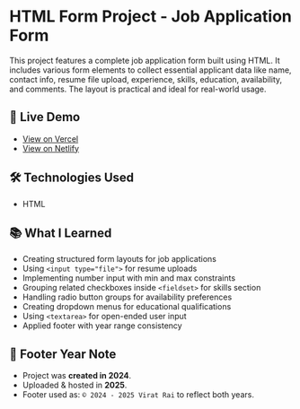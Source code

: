 # HTML Form Project - Job Application Form

This project features a complete job application form built using HTML. It includes various form elements to collect essential applicant data like name, contact info, resume file upload, experience, skills, education, availability, and comments. The layout is practical and ideal for real-world usage.

## 🔗 Live Demo

- [View on Vercel](https://html-project8-by-viratrai.vercel.app/)  
- [View on Netlify](https://html-project8-by-viratrai.netlify.app/)  

## 🛠️ Technologies Used

- HTML

## 📚 What I Learned

- Creating structured form layouts for job applications
- Using `<input type="file">` for resume uploads
- Implementing number input with min and max constraints
- Grouping related checkboxes inside `<fieldset>` for skills section
- Handling radio button groups for availability preferences
- Creating dropdown menus for educational qualifications
- Using `<textarea>` for open-ended user input
- Applied footer with year range consistency

## 📝 Footer Year Note

- Project was **created in 2024**.  
- Uploaded & hosted in **2025**.  
- Footer used as: `© 2024 - 2025 Virat Rai` to reflect both years.